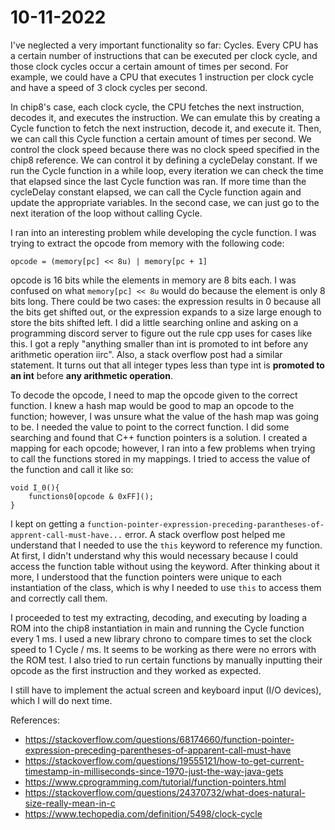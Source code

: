 # 10-11-2022

I've neglected a very important functionality so far: Cycles. Every CPU has a certain number of instructions that can be executed per clock cycle, 
and those clock cycles occur a certain amount of times per second. For example, we could have a CPU that executes 1 instruction per clock cycle 
and have a speed of 3 clock cycles per second. 

In chip8's case, each clock cycle, the CPU fetches the next instruction, decodes it, and executes the instruction. We can emulate this by creating
a Cycle function to fetch the next instruction, decode it, and execute it. Then, we can call this Cycle function a certain amount of times per
second. We control the clock speed because there was no clock speed specified in the chip8 reference. We can control it by defining a cycleDelay
constant. If we run the Cycle function in a while loop, every iteration we can check the time that elapsed since the last Cycle function was ran.
If more time than the cycleDelay constant elapsed, we can call the Cycle function again and update the appropriate variables. In the second case,
we can just go to the next iteration of the loop without calling Cycle.

I ran into an interesting problem while developing the cycle function. I was trying to extract the opcode from memory with the following code:
```
opcode = (memory[pc] << 8u) | memory[pc + 1]
```
opcode is 16 bits while the elements in memory are 8 bits each. I was confused on what `memory[pc] << 8u` would do because the element is only
8 bits long. There could be two cases: the expression results in 0 because all the bits get shifted out, or the expression expands to a size
large enough to store the bits shifted left. I did a little searching online and asking on a programming discord server to figure out the
rule cpp uses for cases like this. I got a reply "anything smaller than int is promoted to int before any arithmetic operation iirc". Also, 
a stack overflow post had a similar statement. It turns out that all integer types less than type int is **promoted to an int** before 
**any arithmetic operation**.

To decode the opcode, I need to map the opcode given to the correct function. I knew a hash map would be good to map an opcode to the function; however, I was unsure
what the value of the hash map was going to be. I needed the value to point to the correct function. I did some searching and found that C++ function pointers is a
solution. I created a mapping for each opcode; however, I ran into a few problems when trying to call the functions stored in my mappings. I tried to access the
value of the function and call it like so:
```
void I_0(){
    functions0[opcode & 0xFF]();
}
```
I kept on getting a `function-pointer-expression-preceding-parantheses-of-apprent-call-must-have...` error. A stack overflow post helped me understand that I needed to
use the `this` keyword to reference my function. At first, I didn't understand why this would necessary because I could access the function table without using the
keyword. After thinking about it more, I understood that the function pointers were unique to each instantiation of the class, which is why I needed to use `this` to 
access them and correctly call them.

I proceeded to test my extracting, decoding, and executing by loading a ROM into the chip8 instantiation in main and running the Cycle function every 1 ms. I used a
new library chrono to compare times to set the clock speed to 1 Cycle / ms. It seems to be working as there were no errors with the ROM test. I also tried to run certain
functions by manually inputting their opcode as the first instruction and they worked as expected.

I still have to implement the actual screen and keyboard input (I/O devices), which I will do next time.

References:
- https://stackoverflow.com/questions/68174660/function-pointer-expression-preceding-parentheses-of-apparent-call-must-have
- https://stackoverflow.com/questions/19555121/how-to-get-current-timestamp-in-milliseconds-since-1970-just-the-way-java-gets
- https://www.cprogramming.com/tutorial/function-pointers.html
- https://stackoverflow.com/questions/24370732/what-does-natural-size-really-mean-in-c
- https://www.techopedia.com/definition/5498/clock-cycle